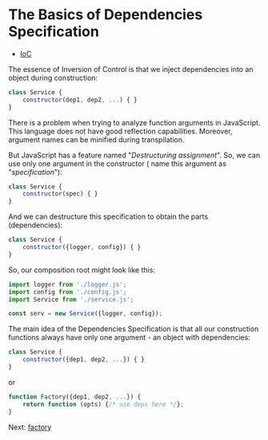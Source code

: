 # The Basics of Dependencies Specification

* [IoC](../ioc/README.md)

The essence of Inversion of Control is that we inject dependencies into an object during construction:

```javascript
class Service {
    constructor(dep1, dep2, ...) { }
}
```

There is a problem when trying to analyze function arguments in JavaScript. This language does not have good reflection
capabilities. Moreover, argument names can be minified during transpilation.

But JavaScript has a feature named "_Destructuring assignment_". So, we can use only one argument in the constructor (
name this argument as "_specification_"):

```javascript
class Service {
    constructor(spec) { }
}
```

And we can destructure this specification to obtain the parts (dependencies):

```javascript
class Service {
    constructor({logger, config}) { }
}
```

So, our composition root might look like this:

```javascript
import logger from './logger.js';
import config from './config.js';
import Service from './service.js';

const serv = new Service({logger, config});
```

The main idea of the Dependencies Specification is that all our construction functions always have only one argument -
an object with dependencies:

```javascript
class Service {
    constructor({dep1, dep2, ...}) { }
}
```

or 

```javascript
function Factory({dep1, dep2, ...}) {
    return function (opts) {/* use deps here */};
}
```

Next: [factory](../factory/README.md)